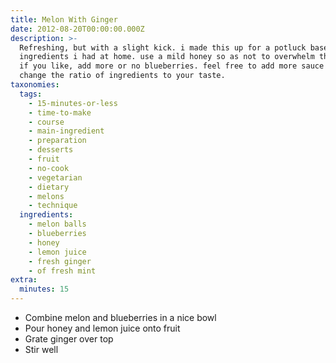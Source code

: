 ```yaml
---
title: Melon With Ginger
date: 2012-08-20T00:00:00.000Z
description: >-
  Refreshing, but with a slight kick. i made this up for a potluck based upon
  ingredients i had at home. use a mild honey so as not to overwhelm the melon.
  if you like, add more or no blueberries. feel free to add more sauce and
  change the ratio of ingredients to your taste.
taxonomies:
  tags:
    - 15-minutes-or-less
    - time-to-make
    - course
    - main-ingredient
    - preparation
    - desserts
    - fruit
    - no-cook
    - vegetarian
    - dietary
    - melons
    - technique
  ingredients:
    - melon balls
    - blueberries
    - honey
    - lemon juice
    - fresh ginger
    - of fresh mint
extra:
  minutes: 15
---
```

 - Combine melon and blueberries in a nice bowl
 - Pour honey and lemon juice onto fruit
 - Grate ginger over top
 - Stir well
